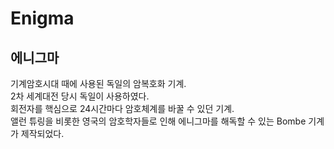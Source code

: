 # Enigma
## 에니그마

기계암호시대 때에 사용된 독일의 암복호화 기계.   
2차 세계대전 당시 독일이 사용하였다.   
회전자를 핵심으로 24시간마다 암호체계를 바꿀 수 있던 기계.   
앨런 튜링을 비롯한 영국의 암호학자들로 인해 에니그마를 해독할 수 있는 Bombe 기계가 제작되었다.
